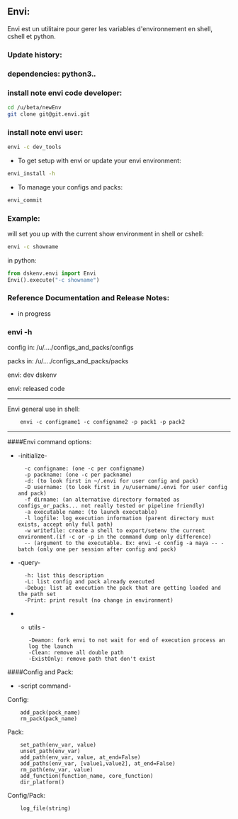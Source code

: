 
## Envi:

Envi est un utilitaire pour gerer les variables d'environnement en shell, cshell et python.


### Update history:



### dependencies:  python3.*.*


### install note envi code developer:

```bash
cd /u/beta/newEnv
git clone git@git.envi.git
```

### install note envi user:

```bash
envi -c dev_tools
```

  - To get setup with envi or update your envi environment:

```bash
envi_install -h
```

   - To manage your configs and packs:

```bash
envi_commit
```

### Example:

will set you up with the current show environment
in shell or cshell:

```bash
envi -c showname
```

in python:
```python
from dskenv.envi import Envi
Envi().execute("-c showname")
```
### Reference Documentation and Release Notes:

- in progress

### envi -h ###

config in: /u/..../configs_and_packs/configs

packs in: /u/..../configs_and_packs/packs

envi: dev dskenv

envi: released code

------------------------------
Envi general use in shell:

        envi -c configname1 -c configname2 -p pack1 -p pack2

------------------------------


####Envi command options:

* -initialize-

        -c configname: (one -c per configname)
        -p packname: (one -c per packname)
        -d: (to look first in ~/.envi for user config and pack)
        -D username: (to look first in /u/username/.envi for user config and pack)
        -f dirname: (an alternative directory formated as configs_or_packs... not really tested or pipeline friendly)
        -a executable name: (to launch executable)
        -l logfile: log execution information (parent directory must exists, accept only full path)
        -w writefile: create a shell to export/setenv the current environment.(if -c or -p in the command dump only difference)
        -- (argument to the executable. Ex: envi -c config -a maya -- -batch (only one per session after config and pack)

* -query-

        -h: list this description
        -L: list config and pack already executed
        -Debug: list at execution the pack that are getting loaded and the path set
        -Print: print result (no change in environment)


* - utils -

        -Deamon: fork envi to not wait for end of execution process an log the launch
        -Clean: remove all double path
        -ExistOnly: remove path that don't exist


####Config and Pack:

* -script command-

Config:

        add_pack(pack_name)
        rm_pack(pack_name)
Pack:

        set_path(env_var, value)
        unset_path(env_var)
        add_path(env_var, value, at_end=False)
        add_paths(env_var, [value1,value2], at_end=False)
        rm_path(env_var, value)
        add_function(function_name, core_function)
        dir_platform()

Config/Pack:


        log_file(string)


